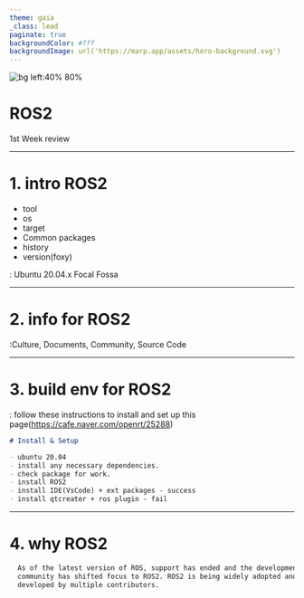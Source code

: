 ```yaml
---
theme: gaia
_class: lead
paginate: true
backgroundColor: #fff
backgroundImage: url('https://marp.app/assets/hero-background.svg')
---
```


![bg left:40% 80%](https://www.freshconsulting.com/wp-content/uploads/fly-images/33744/ROS-2_logo-2392x9999.png)

# **ROS2**

1st Week review


---

# **1. intro ROS2**

- tool
- os
- target
- Common packages
- history
- version(foxy)

: Ubuntu 20.04.x Focal Fossa

---

# **2. info for ROS2**

:Culture, Documents, Community, Source Code

---

# **3. build env for ROS2**

: follow these instructions to install and set up this page(https://cafe.naver.com/openrt/25288)

```markdown
# Install & Setup

- ubuntu 20.04
- install any necessary dependencies.
- check package for work.
- install ROS2
- install IDE(VsCode) + ext packages - success
- install qtcreater + ros plugin - fail

```

---

# **4. why ROS2**

```markdown
  As of the latest version of ROS, support has ended and the development
  community has shifted focus to ROS2. ROS2 is being widely adopted and
  developed by multiple contributors.
```
